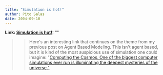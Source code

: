 ```yaml
---
title: "Simulation is hot!"
author: Pito Salas
date: 2004-09-10
---
```


**Link: [Simulation is hot!](None):** ""


>>

>> Here's an interesting link that continues on the theme from my previous
post on Agent Based Modeling. This isn't agent based, but it is kind of the
most auspicious use of simulation one could imagine: "[Computing the Cosmos.
One of the biggest computer simulations ever run is illuminating the deepest
mysteries of the
universe."](<http://www.spectrum.ieee.org/WEBONLY/publicfeature/aug04/0804cos.html>)


